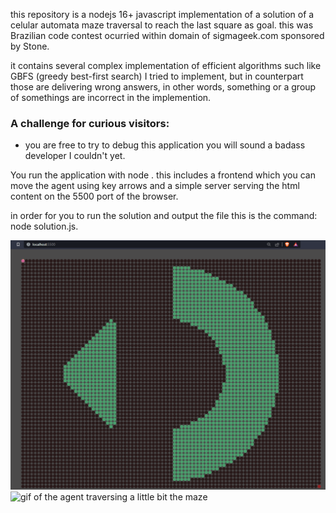 this repository is a nodejs 16+ javascript implementation of a solution of a celular automata maze traversal to reach the last square as goal. this was Brazilian code contest ocurried within domain of sigmageek.com sponsored by Stone.

it contains several complex implementation of efficient algorithms such like GBFS (greedy best-first search) I tried to implement, but in counterpart those are delivering wrong answers, in other words, something or a group of somethings are incorrect in the implemention.

### A challenge for curious visitors:
- you are free to try to debug this application you will sound a badass developer I couldn't yet.

You run the application with node . this includes a frontend which you can move the agent using key arrows and a simple server serving the html content on the 5500 port of the browser.

in order for you to run the solution and output the file this is the command: node solution.js.

<img src="print.PNG"  alt="img of the maze set up">
<img src="gif.gif" alt="gif of the agent traversing a little bit the maze">

